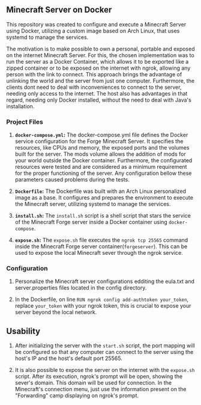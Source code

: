 ## Minecraft Server on Docker
    
This repository was created to configure and execute a Minecraft Server using Docker, utilizing a custom image based on Arch Linux, that uses systemd to manage the services.

The motivation is to make possible to own a personal, portable and exposed on the internet Minecraft Server. For this, the chosen implementation was to run the server as a Docker Container, which allows it to be exported like a zipped container or to be exposed on the internet with ngrok, allowing any person with the link to connect. This approach brings the advantage of unlinking the world and the server from just one computer. Furthermore, the clients dont need to deal with inconveniences to connect to the server, needing only access to the internet. The host also has advantages in that regard, needing only Docker installed, without the need to deal with Java's installation.

### Project Files

1. **`docker-compose.yml`:**
    The docker-compose.yml file defines the Docker service configuration for the Forge Minecraft Server. It specifies the resources, like CPUs and memory, the exposed ports and the volumes built for the server. The mods volume allows the addition of mods for your world outside the Docker container. Furthermore, the configurated resources were tested and are considered as a minimum requirement for the proper functioning of the server. Any configuration bellow these parameters caused problems during the tests.

3. **`Dockerfile`:**
    The Dockerfile was built with an Arch Linux personalized image as a base. It configures and prepares the environment to execute the Minecraft server, utilizing systemd to manage the services.

4. **`install.sh`:**
    The `install.sh` script is a shell script that stars the service of the Minecraft Forge server inside a Docker container using `docker-compose`.

5. **`expose.sh`:**
    The `expose.sh` file executes the `ngrok tcp 25565` command inside the Minecraft Forge server container(`forgeserver`). This can be used to expose the local Minecraft sever through the ngrok service.

### Configuration

1. Personalize the Minecraft server configurations edditing the eula.txt and server.properties files located in the config directory.

2. In the Dockerfile, on line `RUN ngrok config add-authtoken your_token`, replace `your_token` with your ngrok token, this is crucial to expose your server beyond the local network.

## Usability

1. After initializing the server with the `start.sh` script, the port mapping will be configured so that any computer can connect to the server using the host's IP and the host's default port 25565. 

2. It is also possible to expose the server on the internet with the `expose.sh` script. After its execution, ngrok's prompt will be open, showing the sever's domain. This domain will be used for connection. In the Minecraft's connection menu, just use the information present on the "Forwarding" camp displaying on ngrok's prompt.